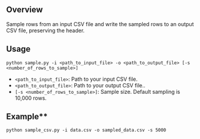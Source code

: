 ## Overview

Sample rows from an input CSV file and write the sampled rows to an output CSV file, preserving the header.


## Usage

```
python sample.py -i <path_to_input_file> -o <path_to_output_file> [-s <number_of_rows_to_sample>]
```

- `<path_to_input_file>`: Path to your input CSV file.
- `<path_to_output_file>`: Path to your output CSV file..
- `[-s <number_of_rows_to_sample>]`: Sample size. Default sampling is 10,000 rows.

## Example**

```
python sample_csv.py -i data.csv -o sampled_data.csv -s 5000
```

